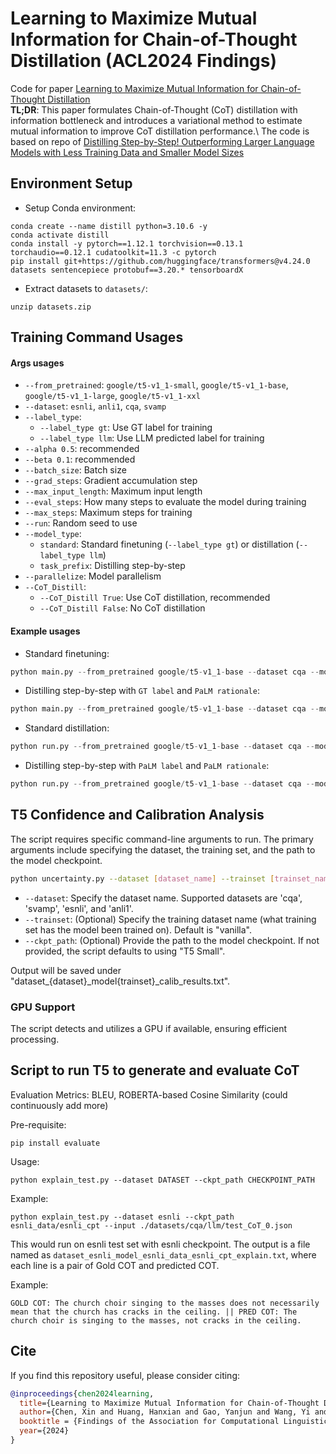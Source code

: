 # Learning to Maximize Mutual Information for Chain-of-Thought Distillation (ACL2024 Findings)
Code for paper [Learning to Maximize Mutual Information for Chain-of-Thought Distillation](https://arxiv.org/pdf/2403.03348) \
**TL;DR**: This paper formulates Chain-of-Thought (CoT) distillation with information bottleneck and introduces a variational method to estimate mutual information to improve CoT distillation performance.\ 
The code is based on repo of [Distilling Step-by-Step! Outperforming Larger Language Models with Less Training Data and Smaller Model Sizes](https://github.com/google-research/distilling-step-by-step)

## Environment Setup
- Setup Conda environment:
```
conda create --name distill python=3.10.6 -y
conda activate distill
conda install -y pytorch==1.12.1 torchvision==0.13.1 torchaudio==0.12.1 cudatoolkit=11.3 -c pytorch
pip install git+https://github.com/huggingface/transformers@v4.24.0 datasets sentencepiece protobuf==3.20.* tensorboardX
```
- Extract datasets to `datasets/`:
```
unzip datasets.zip
```

## Training Command Usages
#### Args usages
- `--from_pretrained`: `google/t5-v1_1-small`, `google/t5-v1_1-base`, `google/t5-v1_1-large`, `google/t5-v1_1-xxl`
- `--dataset`: `esnli`, `anli1`, `cqa`, `svamp`
- `--label_type`:
  - `--label_type gt`: Use GT label for training
  - `--label_type llm`: Use LLM predicted label for training
- `--alpha 0.5`: recommended
- `--beta 0.1`: recommended
- `--batch_size`: Batch size
- `--grad_steps`: Gradient accumulation step
- `--max_input_length`: Maximum input length
- `--eval_steps`: How many steps to evaluate the model during training
- `--max_steps`: Maximum steps for training
- `--run`: Random seed to use
- `--model_type`:
  - `standard`: Standard finetuning (`--label_type gt`) or distillation (`--label_type llm`)
  - `task_prefix`: Distilling step-by-step
- `--parallelize`: Model parallelism
- `--CoT_Distill`:
  - `--CoT_Distill True`: Use CoT distillation, recommended
  - `--CoT_Distill False`: No CoT distillation


#### Example usages
- Standard finetuning:
```python
python main.py --from_pretrained google/t5-v1_1-base --dataset cqa --model_type standard --label_type gt --batch_size 64
```

- Distilling step-by-step with `GT label` and `PaLM rationale`:
```python
python main.py --from_pretrained google/t5-v1_1-base --dataset cqa --model_type task_prefix --label_type gt --llm palm --alpha 0.5 --batch_size 64
```


- Standard distillation:
```python
python run.py --from_pretrained google/t5-v1_1-base --dataset cqa --model_type standard --label_type llm --batch_size 64
```


- Distilling step-by-step with `PaLM label` and `PaLM rationale`:
```python
python run.py --from_pretrained google/t5-v1_1-base --dataset cqa --model_type task_prefix --label_type llm --llm palm --alpha 0.5 --batch_size 64
```

## T5 Confidence and Calibration Analysis

The script requires specific command-line arguments to run. The primary arguments include specifying the dataset, the training set, and the path to the model checkpoint.

```bash
python uncertainty.py --dataset [dataset_name] --trainset [trainset_name] --ckpt_path [path_to_checkpoint]
```

- `--dataset`: Specify the dataset name. Supported datasets are 'cqa', 'svamp', 'esnli', and 'anli1'.
- `--trainset`: (Optional) Specify the training dataset name (what training set has the model been trained on). Default is "vanilla".
- `--ckpt_path`: (Optional) Provide the path to the model checkpoint. If not provided, the script defaults to using "T5 Small".

Output will be saved under "dataset_{dataset}_model{trainset}_calib_results.txt". 

### GPU Support
The script detects and utilizes a GPU if available, ensuring efficient processing.

## Script to run T5 to generate and evaluate CoT 

Evaluation Metrics: BLEU, ROBERTA-based Cosine Similarity (could continuously add more)

Pre-requisite: 
```
pip install evaluate 
```

Usage: 
```
python explain_test.py --dataset DATASET --ckpt_path CHECKPOINT_PATH 
```
Example: 

```
python explain_test.py --dataset esnli --ckpt_path esnli_data/esnli_cpt --input ./datasets/cqa/llm/test_CoT_0.json
```
This would run on esnli test set with esnli checkpoint. The output is a file named as `dataset_esnli_model_esnli_data_esnli_cpt_explain.txt`, where each line is a pair of Gold COT and predicted COT.

Example: 

```
GOLD COT: The church choir singing to the masses does not necessarily mean that the church has cracks in the ceiling. || PRED COT: The church choir is singing to the masses, not cracks in the ceiling.
```



## Cite
If you find this repository useful, please consider citing:
```bibtex
@inproceedings{chen2024learning,
  title={Learning to Maximize Mutual Information for Chain-of-Thought Distillation},
  author={Chen, Xin and Huang, Hanxian and Gao, Yanjun and Wang, Yi and Zhao, Jishen and Ding, Ke},
  booktitle = {Findings of the Association for Computational Linguistics: ACL 2024},
  year={2024}
}
```

